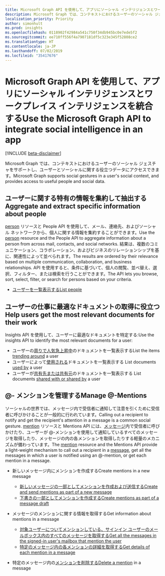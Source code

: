 ```yaml
---
title: Microsoft Graph API を使用して、アプリにソーシャル インテリジェンスとワークプレイス インテリジェンスを統合する
description: Microsoft Graph では、コンテキストにおけるユーザーのソーシャル ジェスチャをサポートし、ユーザーとソーシャルに関する役立つデータにアクセスできます。
localization_priority: Priority
author: simonhult
ms.prod: insights
ms.openlocfilehash: 0118902f42984a541c750f34db945bc0e7ede5f2
ms.sourcegitcommit: ee710ff556f4a7907181df5c323e345f52808ce2
ms.translationtype: HT
ms.contentlocale: ja-JP
ms.lasthandoff: 07/02/2019
ms.locfileid: "35417676"
---
```

# <a name="use-the-microsoft-graph-api-to-integrate-social-and-workplace-intelligence-in-an-app"></a><span data-ttu-id="26e56-103">Microsoft Graph API を使用して、アプリにソーシャル インテリジェンスとワークプレイス インテリジェンスを統合する</span><span class="sxs-lookup"><span data-stu-id="26e56-103">Use the Microsoft Graph API to integrate social intelligence in an app</span></span>

[!INCLUDE [beta-disclaimer](../../includes/beta-disclaimer.md)]

<span data-ttu-id="26e56-104">Microsoft Graph では、コンテキストにおけるユーザーのソーシャル ジェスチャをサポートし、ユーザーとソーシャルに関する役立つデータにアクセスできます。</span><span class="sxs-lookup"><span data-stu-id="26e56-104">Microsoft Graph supports social gestures in a user's social context, and provides access to useful people and social data.</span></span>

## <a name="aggregate-and-extract-specific-information-about-people"></a><span data-ttu-id="26e56-105">ユーザーに関する特有の情報を集約して抽出する</span><span class="sxs-lookup"><span data-stu-id="26e56-105">Aggregate and extract specific information about people</span></span>

<span data-ttu-id="26e56-106">[person](../resources/person.md) リソースと People API を使用して、メール、連絡先、およびソーシャル ネットワークから、個人に関する情報を集約することができます。</span><span class="sxs-lookup"><span data-stu-id="26e56-106">Use the [person](../resources/person.md) resource and the People API to aggregate information about a person from across mail, contacts, and social networks.</span></span> <span data-ttu-id="26e56-107">結果は、複数のコミュニケーション、コラボレーション、およびビジネスのリレーションシップを基に、関連性によって並べられます。</span><span class="sxs-lookup"><span data-stu-id="26e56-107">The results are ordered by their relevance based on multiple communication, collaboration, and business relationships.</span></span> <span data-ttu-id="26e56-108">API を使用すると、条件に基づいて、個人の閲覧、並べ替え、選択、フィルター、または検索を行うことができます。</span><span class="sxs-lookup"><span data-stu-id="26e56-108">The API lets you browse, sort, select, filter, or search for persons based on your criteria.</span></span>

- [<span data-ttu-id="26e56-109">ユーザーを一覧表示する</span><span class="sxs-lookup"><span data-stu-id="26e56-109">List people</span></span>](../api/user-list-people.md)

## <a name="help-users-get-the-most-relevant-documents-for-their-work"></a><span data-ttu-id="26e56-110">ユーザーの仕事に最適なドキュメントの取得に役立つ</span><span class="sxs-lookup"><span data-stu-id="26e56-110">Help users get the most relevant documents for their work</span></span>

<span data-ttu-id="26e56-111">Insights API を使用して、ユーザーに最適なドキュメントを特定する:</span><span class="sxs-lookup"><span data-stu-id="26e56-111">Use the insights API to identify the most relevant documents for a user:</span></span> 

- <span data-ttu-id="26e56-112">ユーザーの[周りで人気急上昇中](../api/insights-list-trending.md)のドキュメントを一覧表示する</span><span class="sxs-lookup"><span data-stu-id="26e56-112">List the items [trending around](../api/insights-list-trending.md) a user</span></span>
- <span data-ttu-id="26e56-113">ユーザーによって[使用される](../api/insights-list-used.md)ドキュメントを一覧表示する </span><span class="sxs-lookup"><span data-stu-id="26e56-113">List documents [used by](../api/insights-list-used.md) a user</span></span>
- <span data-ttu-id="26e56-114">ユーザーが[共有先または共有元](../api/insights-list-shared.md)のドキュメントを一覧表示する </span><span class="sxs-lookup"><span data-stu-id="26e56-114">List documents [shared with or shared by](../api/insights-list-shared.md) a user</span></span>

## <a name="manage--mentions"></a><span data-ttu-id="26e56-115">@- メンションを管理する</span><span class="sxs-lookup"><span data-stu-id="26e56-115">Manage @-Mentions</span></span>

<span data-ttu-id="26e56-116">ソーシャルの世界では、メッセージ内で受信者に通知して注意を引くために受信者に呼びかけることが一般的に行われています。</span><span class="sxs-lookup"><span data-stu-id="26e56-116">Calling out a recipient to notify and get the recipient's attention in a message is a common social gesture.</span></span>
<span data-ttu-id="26e56-117">[mention](../resources/mention.md) リソースと Mentions API には、[メッセージ](../resources/message.md)内で受信者に呼びかけたり、ユーザーが @-メンションを使用して通知しているすべてのメッセージを取得したり、メッセージの内の各メンションを取得したりする軽量のメカニズムが備わっています。</span><span class="sxs-lookup"><span data-stu-id="26e56-117">The [mention](../resources/mention.md) resource and the Mentions API provide a light-weight mechanism to call out a recipient in a [message](../resources/message.md), get all the messages in which a user is notified using an @-mention, or get each mention in a message.</span></span>

<!--
Include the next sentence when supporting events.

**Mention** is also supported by [Event](../resources/event.md).

-->

- <span data-ttu-id="26e56-118">新しいメッセージ内にメンションを作成する</span><span class="sxs-lookup"><span data-stu-id="26e56-118">Create mentions in a new message</span></span>

  - [<span data-ttu-id="26e56-119">新しいメッセージの一部としてメンションを作成および送信する</span><span class="sxs-lookup"><span data-stu-id="26e56-119">Create and send mentions as part of a new message</span></span>](../api/user-sendmail.md#request-2)
  - [<span data-ttu-id="26e56-120">下書きの一部としてメンションを作成する</span><span class="sxs-lookup"><span data-stu-id="26e56-120">Create mentions as part of a message draft</span></span>](../api/user-post-messages.md#request-2)

- <span data-ttu-id="26e56-121">メッセージのメンションに関する情報を取得する</span><span class="sxs-lookup"><span data-stu-id="26e56-121">Get information about mentions in a message</span></span>

  - [<span data-ttu-id="26e56-122">対象ユーザーについてメンションしている、サインイン ユーザーのメールボックス内のすべてのメッセージを取得する</span><span class="sxs-lookup"><span data-stu-id="26e56-122">Get all the messages in the signed-in user's mailbox that mention the user</span></span>](../api/user-list-messages.md#request-2)
  - [<span data-ttu-id="26e56-123">特定のメッセージ内の各メンションの詳細を取得する</span><span class="sxs-lookup"><span data-stu-id="26e56-123">Get details of each mention in a message</span></span>](../api/message-get.md#request-2)

- <span data-ttu-id="26e56-124">特定のメッセージ内の[メンションを削除する](../api/message-delete.md#request-2)</span><span class="sxs-lookup"><span data-stu-id="26e56-124">[Delete a mention](../api/message-delete.md#request-2) in a message</span></span>

